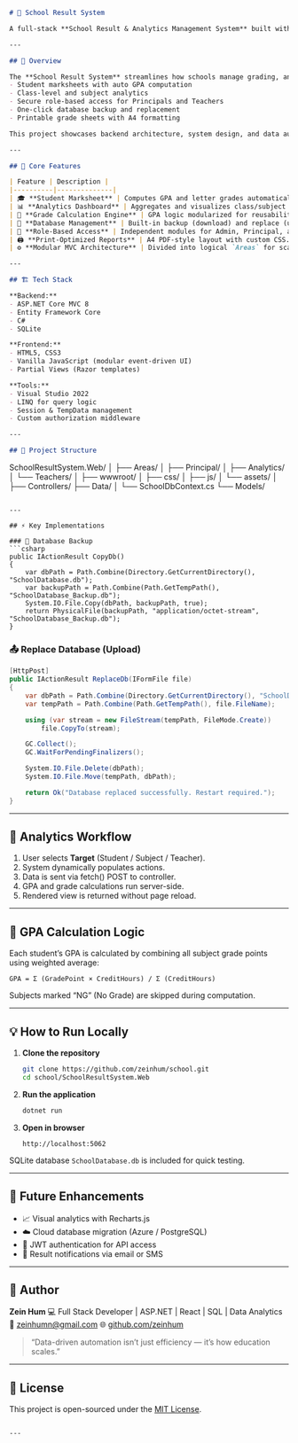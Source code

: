 
```markdown
# 🏫 School Result System

A full-stack **School Result & Analytics Management System** built with **ASP.NET Core MVC**, **Entity Framework Core**, and **SQLite**, designed to automate student performance analysis and report generation with real-time data insights.

---

## 🚀 Overview

The **School Result System** streamlines how schools manage grading, analytics, and performance reports — featuring:
- Student marksheets with auto GPA computation  
- Class-level and subject analytics  
- Secure role-based access for Principals and Teachers  
- One-click database backup and replacement  
- Printable grade sheets with A4 formatting  

This project showcases backend architecture, system design, and data automation — crafted for clarity, performance, and scalability.

---

## 🧠 Core Features

| Feature | Description |
|----------|--------------|
| 🎓 **Student Marksheet** | Computes GPA and letter grades automatically. |
| 📊 **Analytics Dashboard** | Aggregates and visualizes class/subject trends. |
| 🧮 **Grade Calculation Engine** | GPA logic modularized for reusability. |
| 💾 **Database Management** | Built-in backup (download) and replace (upload) for `.db` files. |
| 🔐 **Role-Based Access** | Independent modules for Admin, Principal, and Teacher. |
| 🖨️ **Print-Optimized Reports** | A4 PDF-style layout with custom CSS. |
| ⚙️ **Modular MVC Architecture** | Divided into logical `Areas` for scalability. |

---

## 🏗️ Tech Stack

**Backend:**  
- ASP.NET Core MVC 8  
- Entity Framework Core  
- C#  
- SQLite  

**Frontend:**  
- HTML5, CSS3  
- Vanilla JavaScript (modular event-driven UI)  
- Partial Views (Razor templates)

**Tools:**  
- Visual Studio 2022  
- LINQ for query logic  
- Session & TempData management  
- Custom authorization middleware  

---

## 📂 Project Structure

```

SchoolResultSystem.Web/
│
├── Areas/
│   ├── Principal/
│   ├── Analytics/
│   └── Teachers/
│
├── wwwroot/
│   ├── css/
│   ├── js/
│   └── assets/
│
├── Controllers/
├── Data/
│   └── SchoolDbContext.cs
└── Models/

````

---

## ⚡ Key Implementations

### 💾 Database Backup
```csharp
public IActionResult CopyDb()
{
    var dbPath = Path.Combine(Directory.GetCurrentDirectory(), "SchoolDatabase.db");
    var backupPath = Path.Combine(Path.GetTempPath(), "SchoolDatabase_Backup.db");
    System.IO.File.Copy(dbPath, backupPath, true);
    return PhysicalFile(backupPath, "application/octet-stream", "SchoolDatabase_Backup.db");
}
````

### 📤 Replace Database (Upload)

```csharp
[HttpPost]
public IActionResult ReplaceDb(IFormFile file)
{
    var dbPath = Path.Combine(Directory.GetCurrentDirectory(), "SchoolDatabase.db");
    var tempPath = Path.Combine(Path.GetTempPath(), file.FileName);

    using (var stream = new FileStream(tempPath, FileMode.Create))
        file.CopyTo(stream);

    GC.Collect();
    GC.WaitForPendingFinalizers();

    System.IO.File.Delete(dbPath);
    System.IO.File.Move(tempPath, dbPath);

    return Ok("Database replaced successfully. Restart required.");
}
```

---

## 🧩 Analytics Workflow

1. User selects **Target** (Student / Subject / Teacher).
2. System dynamically populates actions.
3. Data is sent via fetch() POST to controller.
4. GPA and grade calculations run server-side.
5. Rendered view is returned without page reload.

---

## 🧮 GPA Calculation Logic

Each student’s GPA is calculated by combining all subject grade points using weighted average:

```
GPA = Σ (GradePoint × CreditHours) / Σ (CreditHours)
```

Subjects marked “NG” (No Grade) are skipped during computation.

---

## 💡 How to Run Locally

1. **Clone the repository**

   ```bash
   git clone https://github.com/zeinhum/school.git
   cd school/SchoolResultSystem.Web
   ```

2. **Run the application**

   ```bash
   dotnet run
   ```

3. **Open in browser**

   ```
   http://localhost:5062
   ```

SQLite database `SchoolDatabase.db` is included for quick testing.

---

## 🧩 Future Enhancements

* 📈 Visual analytics with Recharts.js
* ☁️ Cloud database migration (Azure / PostgreSQL)
* 🔐 JWT authentication for API access
* 📨 Result notifications via email or SMS

---

## 👤 Author

**Zein Hum**
💻 Full Stack Developer | ASP.NET | React | SQL | Data Analytics
📧 [zeinhumn@gmail.com](mailto:zeinhumn@gmail.com)
🌐 [github.com/zeinhum](https://github.com/zeinhum)

> “Data-driven automation isn’t just efficiency — it’s how education scales.”

---

## 🧾 License

This project is open-sourced under the [MIT License](LICENSE).

```

---
